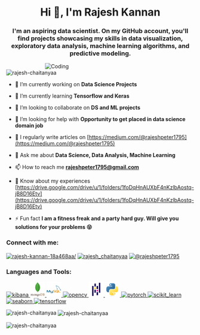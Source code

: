<h1 align="center">Hi 👋, I'm Rajesh Kannan</h1>
<h3 align="center">I'm an aspiring data scientist. 
On my GitHub account, you'll find projects showcasing my skills in data visualization, exploratory data analysis, machine learning algorithms, and predictive modeling.</h3>

<img align="right" alt="Coding" width="400" src="https://cdn.dribbble.com/users/2131993/screenshots/4948736/media/421d4ed2f3d23c73d64d20963f61f422.gif">

<p align="left"> <img src="https://komarev.com/ghpvc/?username=rajesh-chaitanyaa&label=Profile%20views&color=0e75b6&style=flat" alt="rajesh-chaitanyaa" /> </p>

- 🔭 I’m currently working on **Data Science Projects**

- 🌱 I’m currently learning **Tensorflow and Keras**

- 👯 I’m looking to collaborate on **DS and ML projects**

- 🤝 I’m looking for help with **Opportunity to get placed in data science domain job**

- 📝 I regularly write articles on [https://medium.com/@rajeshpeter1795](https://medium.com/@rajeshpeter1795)

- 💬 Ask me about **Data Science, Data Analysis, Machine Learning**

- 📫 How to reach me **rajeshpeter1795@gmail.com**

- 📄 Know about my experiences [https://drive.google.com/drive/u/1/folders/1foDqHnAUXbF4nKzlbAostq-jB8D16Etv](https://drive.google.com/drive/u/1/folders/1foDqHnAUXbF4nKzlbAostq-jB8D16Etv)

- ⚡ Fun fact **I am a fitness freak and a party hard guy. Will give you solutions for your problems 😝**

<h3 align="left">Connect with me:</h3>
<p align="left">
<a href="https://linkedin.com/in/rajesh-kannan-18a468aa/" target="blank"><img align="center" src="https://raw.githubusercontent.com/rahuldkjain/github-profile-readme-generator/master/src/images/icons/Social/linked-in-alt.svg" alt="rajesh-kannan-18a468aa/" height="30" width="40" /></a>
<a href="https://instagram.com/rajesh_chaitanyaa" target="blank"><img align="center" src="https://raw.githubusercontent.com/rahuldkjain/github-profile-readme-generator/master/src/images/icons/Social/instagram.svg" alt="rajesh_chaitanyaa" height="30" width="40" /></a>
<a href="https://medium.com/@rajeshpeter1795" target="blank"><img align="center" src="https://raw.githubusercontent.com/rahuldkjain/github-profile-readme-generator/master/src/images/icons/Social/medium.svg" alt="@rajeshpeter1795" height="30" width="40" /></a>
</p>

<h3 align="left">Languages and Tools:</h3>
<p align="left"> <a href="https://www.elastic.co/kibana" target="_blank" rel="noreferrer"> <img src="https://www.vectorlogo.zone/logos/elasticco_kibana/elasticco_kibana-icon.svg" alt="kibana" width="40" height="40"/> </a> <a href="https://www.mongodb.com/" target="_blank" rel="noreferrer"> <img src="https://raw.githubusercontent.com/devicons/devicon/master/icons/mongodb/mongodb-original-wordmark.svg" alt="mongodb" width="40" height="40"/> </a> <a href="https://www.mysql.com/" target="_blank" rel="noreferrer"> <img src="https://raw.githubusercontent.com/devicons/devicon/master/icons/mysql/mysql-original-wordmark.svg" alt="mysql" width="40" height="40"/> </a> <a href="https://opencv.org/" target="_blank" rel="noreferrer"> <img src="https://www.vectorlogo.zone/logos/opencv/opencv-icon.svg" alt="opencv" width="40" height="40"/> </a> <a href="https://pandas.pydata.org/" target="_blank" rel="noreferrer"> <img src="https://raw.githubusercontent.com/devicons/devicon/2ae2a900d2f041da66e950e4d48052658d850630/icons/pandas/pandas-original.svg" alt="pandas" width="40" height="40"/> </a> <a href="https://www.python.org" target="_blank" rel="noreferrer"> <img src="https://raw.githubusercontent.com/devicons/devicon/master/icons/python/python-original.svg" alt="python" width="40" height="40"/> </a> <a href="https://pytorch.org/" target="_blank" rel="noreferrer"> <img src="https://www.vectorlogo.zone/logos/pytorch/pytorch-icon.svg" alt="pytorch" width="40" height="40"/> </a> <a href="https://scikit-learn.org/" target="_blank" rel="noreferrer"> <img src="https://upload.wikimedia.org/wikipedia/commons/0/05/Scikit_learn_logo_small.svg" alt="scikit_learn" width="40" height="40"/> </a> <a href="https://seaborn.pydata.org/" target="_blank" rel="noreferrer"> <img src="https://seaborn.pydata.org/_images/logo-mark-lightbg.svg" alt="seaborn" width="40" height="40"/> </a> <a href="https://www.tensorflow.org" target="_blank" rel="noreferrer"> <img src="https://www.vectorlogo.zone/logos/tensorflow/tensorflow-icon.svg" alt="tensorflow" width="40" height="40"/> </a> </p>

<p><img align="left" src="https://github-readme-stats.vercel.app/api/top-langs?username=rajesh-chaitanyaa&show_icons=true&locale=en&layout=compact" alt="rajesh-chaitanyaa" /></p>

<p>&nbsp;<img align="center" src="https://github-readme-stats.vercel.app/api?username=rajesh-chaitanyaa&show_icons=true&locale=en" alt="rajesh-chaitanyaa" /></p>

<p><img align="center" src="https://github-readme-streak-stats.herokuapp.com/?user=rajesh-chaitanyaa&" alt="rajesh-chaitanyaa" /></p>
